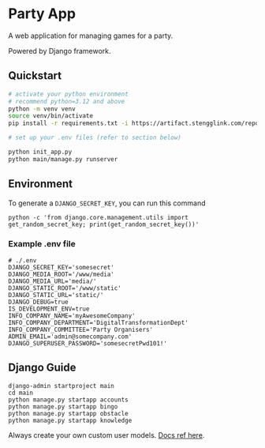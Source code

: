 # Party App

A web application for managing games for a party.

Powered by Django framework.

## Quickstart

```bash
# activate your python environment
# recommend python=3.12 and above
python -m venv venv
source venv/bin/activate
pip install -r requirements.txt -i https://artifact.stengglink.com/repository/pypi-proxy/simple

# set up your .env files (refer to section below)

python init_app.py
python main/manage.py runserver

```

## Environment

To generate a `DJANGO_SECRET_KEY`, you can run this command

`python -c 'from django.core.management.utils import get_random_secret_key; print(get_random_secret_key())'`

### Example .env file

```shell
# ./.env
DJANGO_SECRET_KEY='somesecret'
DJANGO_MEDIA_ROOT='/www/media'
DJANGO_MEDIA_URL='media/'
DJANGO_STATIC_ROOT='/www/static'
DJANGO_STATIC_URL='static/'
DJANGO_DEBUG=true
IS_DEVELOPMENT_ENV=true
INFO_COMPANY_NAME='myAwesomeCompany'
INFO_COMPANY_DEPARTMENT='DigitalTransformationDept'
INFO_COMPANY_COMMITTEE='Party Organisers'
ADMIN_EMAIL='admin@somecompany.com'
DJANGO_SUPERUSER_PASSWORD='somesecretPwd101!'
```

## Django Guide

```shell
django-admin startproject main
cd main
python manage.py startapp accounts
python manage.py startapp bingo
python manage.py startapp obstacle
python manage.py startapp knowledge
```

Always create your own custom user models. [Docs ref here](https://learndjango.com/tutorials/django-custom-user-model).
